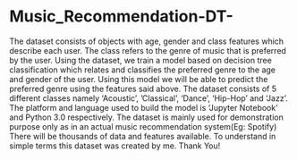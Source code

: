 # Music_Recommendation-DT-
The dataset consists of objects with age, gender and class features which describe each user. The class refers to the genre of music that is preferred by the user. Using the dataset, we train a model based on decision tree classification which relates and classifies the preferred genre to the age and gender of the user. Using this model we will be able to predict the preferred genre using the features said above. The dataset consists of 5 different classes namely ‘Acoustic’, ’Classical’, ‘Dance’, ‘Hip-Hop’ and ‘Jazz’. The platform and language used to build the model is ‘Jupyter Notebook’ and Python 3.0 respectively. The dataset is mainly used for demonstration purpose only as in an actual music recommendation system(Eg: Spotify) There will be thousands of data and features available. To understand in simple terms this dataset was created by me. Thank You!
